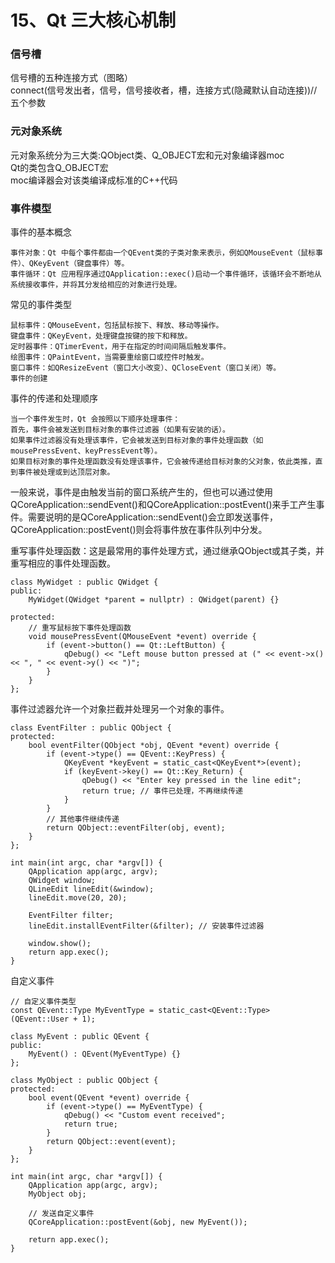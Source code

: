 # 15、Qt 三大核心机制

### 信号槽

信号槽的五种连接方式（图略）  
connect(信号发出者，信号，信号接收者，槽，连接方式(隐藏默认自动连接))//五个参数

### 元对象系统
元对象系统分为三大类:QObject类、Q_OBJECT宏和元对象编译器moc  
Qt的类包含Q_OBJECT宏   
moc编译器会对该类编译成标准的C++代码  

### 事件模型

事件的基本概念

    事件对象：Qt 中每个事件都由一个QEvent类的子类对象来表示，例如QMouseEvent（鼠标事件）、QKeyEvent（键盘事件）等。
    事件循环：Qt 应用程序通过QApplication::exec()启动一个事件循环，该循环会不断地从系统接收事件，并将其分发给相应的对象进行处理。
常见的事件类型

    鼠标事件：QMouseEvent，包括鼠标按下、释放、移动等操作。
    键盘事件：QKeyEvent，处理键盘按键的按下和释放。
    定时器事件：QTimerEvent，用于在指定的时间间隔后触发事件。
    绘图事件：QPaintEvent，当需要重绘窗口或控件时触发。
    窗口事件：如QResizeEvent（窗口大小改变）、QCloseEvent（窗口关闭）等。
    事件的创建

事件的传递和处理顺序

    当一个事件发生时，Qt 会按照以下顺序处理事件：
    首先，事件会被发送到目标对象的事件过滤器（如果有安装的话）。
    如果事件过滤器没有处理该事件，它会被发送到目标对象的事件处理函数（如mousePressEvent、keyPressEvent等）。
    如果目标对象的事件处理函数没有处理该事件，它会被传递给目标对象的父对象，依此类推，直到事件被处理或到达顶层对象。

一般来说，事件是由触发当前的窗口系统产生的，但也可以通过使用 QCoreApplication::sendEvent()和QCoreApplication::postEvent()来手工产生事件。需要说明的是QCoreApplication::sendEvent()会立即发送事件， QCoreApplication::postEvent()则会将事件放在事件队列中分发。

重写事件处理函数：这是最常用的事件处理方式，通过继承QObject或其子类，并重写相应的事件处理函数。
```
class MyWidget : public QWidget {
public:
    MyWidget(QWidget *parent = nullptr) : QWidget(parent) {}

protected:
    // 重写鼠标按下事件处理函数
    void mousePressEvent(QMouseEvent *event) override {
        if (event->button() == Qt::LeftButton) {
            qDebug() << "Left mouse button pressed at (" << event->x() << ", " << event->y() << ")";
        }
    }
};
```
事件过滤器允许一个对象拦截并处理另一个对象的事件。
```
class EventFilter : public QObject {
protected:
    bool eventFilter(QObject *obj, QEvent *event) override {
        if (event->type() == QEvent::KeyPress) {
            QKeyEvent *keyEvent = static_cast<QKeyEvent*>(event);
            if (keyEvent->key() == Qt::Key_Return) {
                qDebug() << "Enter key pressed in the line edit";
                return true; // 事件已处理，不再继续传递
            }
        }
        // 其他事件继续传递
        return QObject::eventFilter(obj, event);
    }
};

int main(int argc, char *argv[]) {
    QApplication app(argc, argv);
    QWidget window;
    QLineEdit lineEdit(&window);
    lineEdit.move(20, 20);

    EventFilter filter;
    lineEdit.installEventFilter(&filter); // 安装事件过滤器

    window.show();
    return app.exec();
}

```
自定义事件
```
// 自定义事件类型
const QEvent::Type MyEventType = static_cast<QEvent::Type>(QEvent::User + 1);

class MyEvent : public QEvent {
public:
    MyEvent() : QEvent(MyEventType) {}
};

class MyObject : public QObject {
protected:
    bool event(QEvent *event) override {
        if (event->type() == MyEventType) {
            qDebug() << "Custom event received";
            return true;
        }
        return QObject::event(event);
    }
};

int main(int argc, char *argv[]) {
    QApplication app(argc, argv);
    MyObject obj;

    // 发送自定义事件
    QCoreApplication::postEvent(&obj, new MyEvent());

    return app.exec();
}
```
